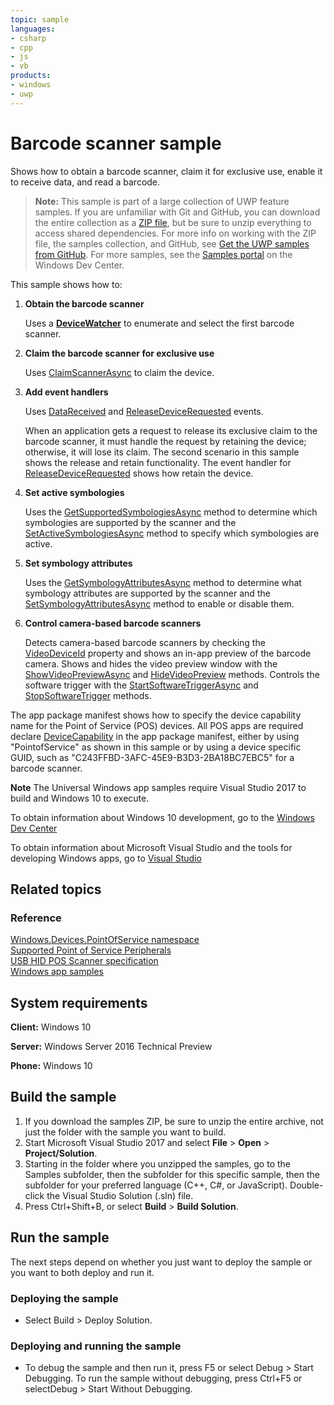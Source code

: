 ```yaml
---
topic: sample
languages:
- csharp
- cpp
- js
- vb
products:
- windows
- uwp
---
```


<!---
  category: DevicesSensorsAndPower
  samplefwlink: http://go.microsoft.com/fwlink/p/?LinkId=620014
--->

# Barcode scanner sample

Shows how to obtain a barcode scanner, claim it for exclusive use, enable it to receive data, and read a barcode.

> **Note:** This sample is part of a large collection of UWP feature samples. 
> If you are unfamiliar with Git and GitHub, you can download the entire collection as a 
> [ZIP file](https://github.com/Microsoft/Windows-universal-samples/archive/master.zip), but be 
> sure to unzip everything to access shared dependencies. For more info on working with the ZIP file, 
> the samples collection, and GitHub, see [Get the UWP samples from GitHub](https://aka.ms/ovu2uq). 
> For more samples, see the [Samples portal](https://aka.ms/winsamples) on the Windows Dev Center. 

This sample shows how to:

1.  **Obtain the barcode scanner**

    Uses a [**DeviceWatcher**](https://docs.microsoft.com/uwp/api/Windows.Devices.Enumeration.DeviceWatcher)
    to enumerate and select the first barcode scanner.

2.  **Claim the barcode scanner for exclusive use**

    Uses [ClaimScannerAsync](http://msdn.microsoft.com/library/windows/apps/dn297696) to claim the device.

3.  **Add event handlers**

    Uses [DataReceived](http://msdn.microsoft.com/library/windows/apps/dn278556) and [ReleaseDeviceRequested](http://msdn.microsoft.com/library/windows/apps/dn278578) events.

    When an application gets a request to release its exclusive claim to the barcode scanner, it must handle the request by retaining the device; otherwise, it will lose its claim. The second scenario in this sample shows the release and retain functionality. The event handler for [ReleaseDeviceRequested](http://msdn.microsoft.com/library/windows/apps/dn278578) shows how retain the device.

4.  **Set active symbologies**

    Uses the [GetSupportedSymbologiesAsync](https://msdn.microsoft.com/library/windows/apps/windows.devices.pointofservice.barcodescanner.getsupportedsymbologiesasync) method
    to determine which symbologies are supported by the scanner
    and the [SetActiveSymbologiesAsync](https://msdn.microsoft.com/library/windows/apps/windows.devices.pointofservice.claimedbarcodescanner.setactivesymbologiesasync) method
    to specify which symbologies are active.

5. **Set symbology attributes**

    Uses the [GetSymbologyAttributesAsync](https://msdn.microsoft.com/library/windows/apps/windows.devices.pointofservice.claimedbarcodescanner.getsymbologyattributesasync) method
    to determine what symbology attributes are supported by the scanner
    and the [SetSymbologyAttributesAsync](https://msdn.microsoft.com/library/windows/apps/windows.devices.pointofservice.claimedbarcodescanner.setsymbologyattributesasync) method
    to enable or disable them.

6. **Control camera-based barcode scanners**

   Detects camera-based barcode scanners by checking the [VideoDeviceId](https://docs.microsoft.com/en-us/uwp/api/windows.devices.pointofservice.barcodescanner.videodeviceid) property
   and shows an in-app preview of the barcode camera.
   Shows and hides the video preview window with the [ShowVideoPreviewAsync](https://docs.microsoft.com/en-us/uwp/api/windows.devices.pointofservice.claimedbarcodescanner.showvideopreviewasync)
   and [HideVideoPreview](https://docs.microsoft.com/en-us/uwp/api/windows.devices.pointofservice.claimedbarcodescanner.hidevideopreview) methods.
   Controls the software trigger with the [StartSoftwareTriggerAsync](https://docs.microsoft.com/en-us/uwp/api/windows.devices.pointofservice.claimedbarcodescanner.startsoftwaretriggerasync)
   and [StopSoftwareTrigger](https://docs.microsoft.com/en-us/uwp/api/windows.devices.pointofservice.claimedbarcodescanner.stopsoftwaretriggerasync) methods.

The app package manifest shows how to specify the device capability name for the Point of Service (POS) devices. All POS apps are required declare [DeviceCapability](http://msdn.microsoft.com/library/windows/apps/br211430) in the app package manifest, either by using "PointofService" as shown in this sample or by using a device specific GUID, such as "C243FFBD-3AFC-45E9-B3D3-2BA18BC7EBC5" for a barcode scanner.

**Note** The Universal Windows app samples require Visual Studio 2017 to build and Windows 10 to execute.
 
To obtain information about Windows 10 development, go to the [Windows Dev Center](http://go.microsoft.com/fwlink/?LinkID=532421)

To obtain information about Microsoft Visual Studio and the tools for developing Windows apps, go to [Visual Studio](http://go.microsoft.com/fwlink/?LinkID=532422)

## Related topics

### Reference

[Windows.Devices.PointOfService namespace](http://msdn.microsoft.com/library/windows/apps/dn298071)  
[Supported Point of Service Peripherals](https://docs.microsoft.com/windows/uwp/devices-sensors/pos-device-support)  
[USB HID POS Scanner specification](http://go.microsoft.com/fwlink/p/?linkid=309230)  
[Windows app samples](http://go.microsoft.com/fwlink/p/?LinkID=227694)  

## System requirements

**Client:** Windows 10

**Server:** Windows Server 2016 Technical Preview

**Phone:** Windows 10

## Build the sample

1. If you download the samples ZIP, be sure to unzip the entire archive, not just the folder with the sample you want to build. 
2. Start Microsoft Visual Studio 2017 and select **File** \> **Open** \> **Project/Solution**.
3. Starting in the folder where you unzipped the samples, go to the Samples subfolder, then the subfolder for this specific sample, then the subfolder for your preferred language (C++, C#, or JavaScript). Double-click the Visual Studio Solution (.sln) file.
4. Press Ctrl+Shift+B, or select **Build** \> **Build Solution**.

## Run the sample

The next steps depend on whether you just want to deploy the sample or you want to both deploy and run it.

### Deploying the sample

- Select Build > Deploy Solution. 

### Deploying and running the sample

- To debug the sample and then run it, press F5 or select Debug >  Start Debugging. To run the sample without debugging, press Ctrl+F5 or selectDebug > Start Without Debugging. 
